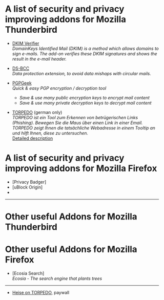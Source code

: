 # A list of security and privacy improving addons for Mozilla Thunderbird
- [DKIM Verifier](https://addons.thunderbird.net/en-US/thunderbird/addon/dkim-verifier)<br>
  *DomainKeys Identified Mail (DKIM) is a method which allows domains to sign e-mails. The add-on verifies these DKIM signatures and shows the result in the e-mail header.*<br>
  
- [DS-BCC](https://addons.thunderbird.net/en-US/thunderbird/addon/ds-bcc)<br>
  *Data protection extension, to avoid data mishaps with circular mails.*
- [PGPGeek](https://addons.thunderbird.net/en-US/thunderbird/addon/pgpgeek)<br>
  *Quick & easy PGP encryption / decryption tool*
    - *Save & use many public encryption keys to encrypt mail content*
    - *Save & use many private decryption keys to decrypt mail content*
- [TORPEDO](https://addons.thunderbird.net/en-US/thunderbird/addon/torpedo-phishing-detection/) (german only)<br>
  *TORPEDO ist ein Tool zum Erkennen von betrügerischen Links (Phishing). Bewegen Sie die Maus über einen Link in einer Email. TORPEDO zeigt Ihnen die tatsächliche Webadresse in einem Tooltip an und hilft Ihnen, diese zu untersuchen.*<br>
  [Detailed description](https://secuso.aifb.kit.edu/TORPEDO.php)
  
# A list of security and privacy improving addons for Mozilla Firefox
- [Privacy Badger]
- [uBlock Origin]
- 
---
# Other useful Addons for Mozilla Thunderbird


# Other useful Addons for Mozilla Firefox
- [Ecosia Search]<br>
  *Ecosia - The search engine that plants trees*<br>

--- 
- [Heise on TORPEDO](https://www.heise.de/hintergrund/Wie-sich-Nutzer-und-Firmen-vor-Phishing-schuetzen-koennen-10231875.html), paywall
